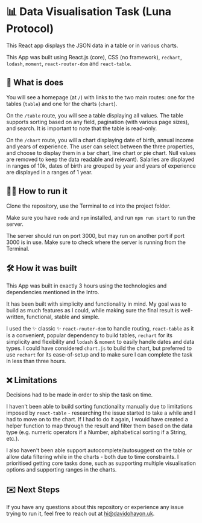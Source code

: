 # 📊 Data Visualisation Task (Luna Protocol)

This React app displays the JSON data in a table or in various charts. 

This App was built using React.js (core), CSS (no framework), `rechart`, `lodash`, `moment`, `react-router-dom` and `react-table`. 

## 🤔 What is does

You will see a homepage (at `/`) with links to the two main routes: one for the tables (`table`) and one for the charts (`chart`). 

On the `/table` route, you will see a table displaying all values. The table supports sorting based on any field, pagination (with various page sizes), and search. It is important to note that the table is read-only. 

On the `/chart` route, you will a chart displaying date of birth, annual income and years of experience. The user can select between the three properties, and choose to display them in a bar chart, line chart or pie chart. Null values are removed to keep the data readable and relevant). Salaries are displayed in ranges of 10k, dates of birth are grouped by year and years of experience are displayed in a ranges of 1 year.

## 🏃‍♂️ How to run it 

Clone the repository, use the Terminal to `cd` into the project folder.

Make sure you have `node` and `npm` installed, and run `npm run start` to run the server. 

The server should run on port 3000, but may run on another port if port 3000 is in use. Make sure to check where the server is running from the Terminal.

## 🛠️ How it was built

This App was built in exactly 3 hours using the technologies and dependencies mentioned in the Intro.

It has been built with simplicity and functionality in mind. My goal was to build as much features as I could, while making sure the final result is well-written, functional, stable and simple. 

I used the ✨ classic ✨ `react-router-dom` to handle routing, `react-table` as it is a convenient, popular dependency to build tables, `rechart` for its simplicity and flexibility and `lodash` & `moment` to easily handle dates and data types. I could have considered `chart.js` to build the chart, but preferred to use `rechart` for its ease-of-setup and to make sure I can complete the task in less than three hours. 

## ❌ Limitations 

Decisions had to be made in order to ship the task on time. 

I haven't been able to build sorting functionality manually due to limitations imposed by `react-table` - researching the issue started to take a while and I had to move on to the chart. If I had to do it again, I would have created a helper function to map through the result and filter them based on the data type (e.g. numeric operators if a Number, alphabetical sorting if a String, etc.). 

I also haven't been able support autocomplete/autosuggest on the table or allow data filtering while in the charts - both due to time constraints. I prioritised getting core tasks done, such as supporting multiple visualisation options and supporting ranges in the charts. 

## ✉️ Next Steps

If you have any questions about this repository or experience any issue trying to run it, feel free to reach out at [hi@davidohayon.uk](mailto:hi@davidohayon.uk). 
